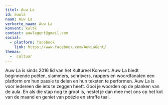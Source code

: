 ```yaml
---
titel: Auw La
id: auwla
naam: Auw La
verkorte_naam: Auw La
konvent: kultk
contact: auwlagent@gmail.com
social:
  - platform: facebook
    link: https://www.facebook.com/AuwLaGent/
themas:
  -  cultuur
---
```


Auw La is sinds 2016 lid van het Kultureel Konvent. Auw La biedt beginnende poëten, slammers, schrijvers, rappers en woordfanaten een platform om hun passie te delen en hun teksten te performen. Auw La is voor iedereen die iets te zeggen heeft. Gooi je woorden op de planken van de aula. En als die stap nog te groot is, nestel je dan mee met ons op het kot van de maand en geniet van poëzie en straffe taal.
